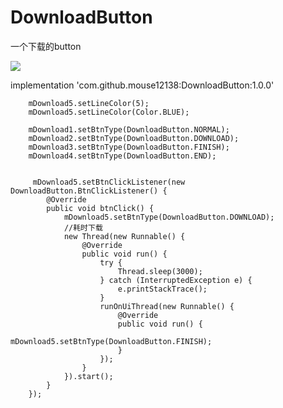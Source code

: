 # DownloadButton
一个下载的button


![](https://i.imgur.com/s6sPwqR.gif)


implementation 'com.github.mouse12138:DownloadButton:1.0.0'



        mDownload5.setLineColor(5);
        mDownload5.setLineColor(Color.BLUE);
        
        mDownload1.setBtnType(DownloadButton.NORMAL);
        mDownload2.setBtnType(DownloadButton.DOWNLOAD);
        mDownload3.setBtnType(DownloadButton.FINISH);
        mDownload4.setBtnType(DownloadButton.END);
        
        
         mDownload5.setBtnClickListener(new DownloadButton.BtnClickListener() {
            @Override
            public void btnClick() {
                mDownload5.setBtnType(DownloadButton.DOWNLOAD);
                //耗时下载
                new Thread(new Runnable() {
                    @Override
                    public void run() {
                        try {
                            Thread.sleep(3000);
                        } catch (InterruptedException e) {
                            e.printStackTrace();
                        }
                        runOnUiThread(new Runnable() {
                            @Override
                            public void run() {
                                mDownload5.setBtnType(DownloadButton.FINISH);
                            }
                        });
                    }
                }).start();
            }
        });

